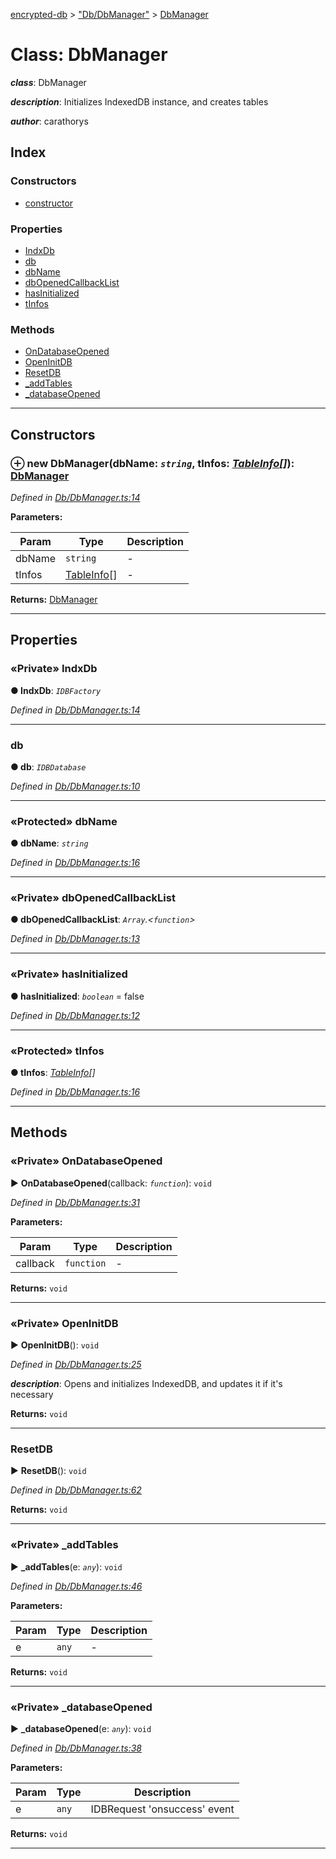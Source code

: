 [encrypted-db](../README.md) > ["Db/DbManager"](../modules/_db_dbmanager_.md) > [DbManager](../classes/_db_dbmanager_.dbmanager.md)



# Class: DbManager

*__class__*: DbManager

*__description__*: Initializes IndexedDB instance, and creates tables

*__author__*: carathorys


## Index

### Constructors

* [constructor](_db_dbmanager_.dbmanager.md#constructor)


### Properties

* [IndxDb](_db_dbmanager_.dbmanager.md#indxdb)
* [db](_db_dbmanager_.dbmanager.md#db)
* [dbName](_db_dbmanager_.dbmanager.md#dbname)
* [dbOpenedCallbackList](_db_dbmanager_.dbmanager.md#dbopenedcallbacklist)
* [hasInitialized](_db_dbmanager_.dbmanager.md#hasinitialized)
* [tInfos](_db_dbmanager_.dbmanager.md#tinfos)


### Methods

* [OnDatabaseOpened](_db_dbmanager_.dbmanager.md#ondatabaseopened)
* [OpenInitDB](_db_dbmanager_.dbmanager.md#openinitdb)
* [ResetDB](_db_dbmanager_.dbmanager.md#resetdb)
* [_addTables](_db_dbmanager_.dbmanager.md#_addtables)
* [_databaseOpened](_db_dbmanager_.dbmanager.md#_databaseopened)



---
## Constructors
<a id="constructor"></a>


### ⊕ **new DbManager**(dbName: *`string`*, tInfos: *[TableInfo](_db_tables_tableinfo_.tableinfo.md)[]*): [DbManager](_db_dbmanager_.dbmanager.md)


*Defined in [Db/DbManager.ts:14](https://github.com/carathorys/encrypted-db/blob/522a8a6/src/Db/DbManager.ts#L14)*



**Parameters:**

| Param | Type | Description |
| ------ | ------ | ------ |
| dbName | `string`   |  - |
| tInfos | [TableInfo](_db_tables_tableinfo_.tableinfo.md)[]   |  - |





**Returns:** [DbManager](_db_dbmanager_.dbmanager.md)

---


## Properties
<a id="indxdb"></a>

### «Private» IndxDb

**●  IndxDb**:  *`IDBFactory`* 

*Defined in [Db/DbManager.ts:14](https://github.com/carathorys/encrypted-db/blob/522a8a6/src/Db/DbManager.ts#L14)*





___

<a id="db"></a>

###  db

**●  db**:  *`IDBDatabase`* 

*Defined in [Db/DbManager.ts:10](https://github.com/carathorys/encrypted-db/blob/522a8a6/src/Db/DbManager.ts#L10)*





___

<a id="dbname"></a>

### «Protected» dbName

**●  dbName**:  *`string`* 

*Defined in [Db/DbManager.ts:16](https://github.com/carathorys/encrypted-db/blob/522a8a6/src/Db/DbManager.ts#L16)*





___

<a id="dbopenedcallbacklist"></a>

### «Private» dbOpenedCallbackList

**●  dbOpenedCallbackList**:  *`Array`.<`function`>* 

*Defined in [Db/DbManager.ts:13](https://github.com/carathorys/encrypted-db/blob/522a8a6/src/Db/DbManager.ts#L13)*





___

<a id="hasinitialized"></a>

### «Private» hasInitialized

**●  hasInitialized**:  *`boolean`*  = false

*Defined in [Db/DbManager.ts:12](https://github.com/carathorys/encrypted-db/blob/522a8a6/src/Db/DbManager.ts#L12)*





___

<a id="tinfos"></a>

### «Protected» tInfos

**●  tInfos**:  *[TableInfo](_db_tables_tableinfo_.tableinfo.md)[]* 

*Defined in [Db/DbManager.ts:16](https://github.com/carathorys/encrypted-db/blob/522a8a6/src/Db/DbManager.ts#L16)*





___


## Methods
<a id="ondatabaseopened"></a>

### «Private» OnDatabaseOpened

► **OnDatabaseOpened**(callback: *`function`*): `void`



*Defined in [Db/DbManager.ts:31](https://github.com/carathorys/encrypted-db/blob/522a8a6/src/Db/DbManager.ts#L31)*



**Parameters:**

| Param | Type | Description |
| ------ | ------ | ------ |
| callback | `function`   |  - |





**Returns:** `void`





___

<a id="openinitdb"></a>

### «Private» OpenInitDB

► **OpenInitDB**(): `void`



*Defined in [Db/DbManager.ts:25](https://github.com/carathorys/encrypted-db/blob/522a8a6/src/Db/DbManager.ts#L25)*


*__description__*: Opens and initializes IndexedDB, and updates it if it's necessary





**Returns:** `void`





___

<a id="resetdb"></a>

###  ResetDB

► **ResetDB**(): `void`



*Defined in [Db/DbManager.ts:62](https://github.com/carathorys/encrypted-db/blob/522a8a6/src/Db/DbManager.ts#L62)*





**Returns:** `void`





___

<a id="_addtables"></a>

### «Private» _addTables

► **_addTables**(e: *`any`*): `void`



*Defined in [Db/DbManager.ts:46](https://github.com/carathorys/encrypted-db/blob/522a8a6/src/Db/DbManager.ts#L46)*




**Parameters:**

| Param | Type | Description |
| ------ | ------ | ------ |
| e | `any`   |  - |





**Returns:** `void`





___

<a id="_databaseopened"></a>

### «Private» _databaseOpened

► **_databaseOpened**(e: *`any`*): `void`



*Defined in [Db/DbManager.ts:38](https://github.com/carathorys/encrypted-db/blob/522a8a6/src/Db/DbManager.ts#L38)*




**Parameters:**

| Param | Type | Description |
| ------ | ------ | ------ |
| e | `any`   |  IDBRequest 'onsuccess' event |





**Returns:** `void`





___


